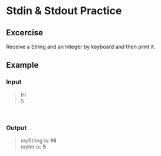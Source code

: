 # Stdin & Stdout Practice


## Excercise

Receive a String and an Integer by keyboard and then print it.

## Example

### Input
> Hi<br/>
> 5

<br/>

### Output
> myString is: <b>Hi</b><br/>
> myInt is: <b>5</b>

<br/>